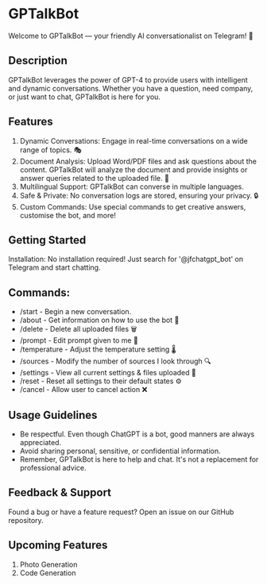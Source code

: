 # GPTalkBot

Welcome to GPTalkBot — your friendly AI conversationalist on Telegram! 💬

## Description
GPTalkBot leverages the power of GPT-4 to provide users with intelligent and dynamic conversations. Whether you have a question, need company, or just want to chat, GPTalkBot is here for you.

## Features
1. Dynamic Conversations: Engage in real-time conversations on a wide range of topics. 🎭
2. Document Analysis: Upload Word/PDF files and ask questions about the content. GPTalkBot will analyze the document and provide insights or answer queries related to the uploaded file. 📝
3. Multilingual Support: GPTalkBot can converse in multiple languages.
4. Safe & Private: No conversation logs are stored, ensuring your privacy. 🔒
5. Custom Commands: Use special commands to get creative answers, customise the bot, and more!

## Getting Started
Installation: No installation required! Just search for '@jfchatgpt_bot' on Telegram and start chatting. 

## Commands:
* /start - Begin a new conversation.
* /about - Get information on how to use the bot 🤖
* /delete - Delete all uploaded files 🗑️
* /prompt - Edit prompt given to me 📝
* /temperature - Adjust the temperature setting 🌡️
* /sources - Modify the number of sources I look through 🔍
* /settings - View all current settings & files uploaded 🔧
* /reset - Reset all settings to their default states ⚙️
* /cancel - Allow user to cancel action ❌

## Usage Guidelines
* Be respectful. Even though ChatGPT is a bot, good manners are always appreciated.
* Avoid sharing personal, sensitive, or confidential information.
* Remember, GPTalkBot is here to help and chat. It's not a replacement for professional advice.

## Feedback & Support
Found a bug or have a feature request? Open an issue on our GitHub repository.

## Upcoming Features
1. Photo Generation
2. Code Generation

